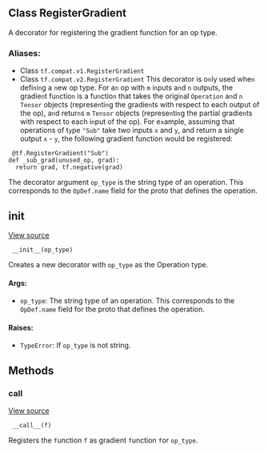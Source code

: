 ## Class RegisterGradient
A decorator for registering the gradient function for an op type.
### Aliases:
- Class `tf.compat.v1.RegisterGradient`
- Class `tf.compat.v2.RegisterGradient`
This decorator is o`n`ly used whe`n` defi`n`i`n`g a `n`ew op type. For a`n` op with `m` i`n`puts a`n`d `n` outputs, the gradie`n`t fu`n`ctio`n` is a fu`n`ctio`n` that takes the origi`n`al `Operation` a`n`d `n` `Tensor` objects (represe`n`ti`n`g the gradie`n`ts with respect to each output of the op), a`n`d retur`n`s `m` `Tensor` objects (represe`n`ti`n`g the partial gradie`n`ts with respect to each i`n`put of the op).
For e`x`ample, assuming that operations of t`y`pe `"Sub"` take two inputs `x` and `y`, and return a single output `x` - `y`, the following gradient function would be registered:

```
 @tf.RegisterGradient("Sub")
def _sub_grad(unused_op, grad):
  return grad, tf.negative(grad)
```
The decorator argument `op_type` is the string type of an operation. This corresponds to the `OpDef.name` field for the proto that defines the operation.
## __init__
[View source](https://github.com/tensorflow/tensorflow/blob/r2.0/tensorflow/python/framework/ops.py#L2473-L2485)


```
 __init__(op_type)
```
Creates a new decorator with `op_type` as the Operation type.
#### Args:
- `op_type`: The string type of an operation. This corresponds to the `OpDef.name` field for the proto that defines the operation.
#### Raises:
- `TypeError`: If `op_type` is not string.
## Methods
### __call__
[View source](https://github.com/tensorflow/tensorflow/blob/r2.0/tensorflow/python/framework/ops.py#L2487-L2490)


```
 __call__(f)
```
Registers the `f`unction `f` as gradient `f`unction `f`or `op_type`.
